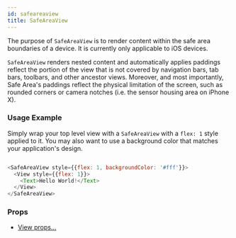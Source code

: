 ```yaml
---
id: safeareaview
title: SafeAreaView
---
```


The purpose of `SafeAreaView` is to render content within the safe area boundaries of a device. It is currently only applicable to iOS devices.

`SafeAreaView` renders nested content and automatically applies paddings reflect the portion of the view that is not covered by navigation bars, tab bars, toolbars, and other ancestor views. Moreover, and most importantly, Safe Area's paddings reflect the physical limitation of the screen, such as rounded corners or camera notches (i.e. the sensor housing area on iPhone X).

### Usage Example

Simply wrap your top level view with a `SafeAreaView` with a `flex: 1` style applied to it. You may also want to use a background color that matches your application's design.


```javascript

<SafeAreaView style={{flex: 1, backgroundColor: '#fff'}}>
  <View style={{flex: 1}}>
    <Text>Hello World!</Text>
  </View>
</SafeAreaView>

```


### Props

* [View props...](../view/#props)

